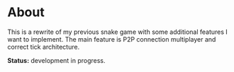 # About

This is a rewrite of my previous snake game with some additional features I
want to implement. The main feature is P2P connection multiplayer and correct
tick architecture.

**Status:** development in progress.
